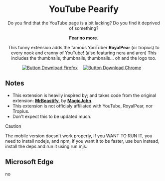 <div align = center >

# YouTube Pearify

Do you find that the YouTube page is a bit lacking?
Do you find it deprived of something?

**Fear no more.**

This funny extension adds the famous YouTuber **RoyalPear** (or tropius)
to every nook and cranny of YouTube! (also featuring nera and aren) 
This includes the thumbnails, thumbnails, thumbnails... oh and the logo too.

[![Button Download Firefox]][Download Firefox]  
[![Button Download Chrome]][Download Chrome]  

</div>

## Notes

- This extension is heavily inspired by; and takes code from the original extension: **[MrBeastify][UI Website]**, by **[MagicJohn][UI YouTube]**.
- This extension is not officialy affiliated with YouTube, RoyalPear, nor Tropius.
- Don't expect this to be updated much.

> [!CAUTION]
> The mobile version doesn't work properly, if you WANT TO RUN IT, you need to install nodejs, and npm, if you want it to be faster, use bun instead, install the deps and run it using run.mjs.

## Microsoft Edge <a id="microsoftedge"></a>

no

<!----------------------------------------------------------------------------->

[Button Download Firefox]: https://img.shields.io/badge/Firefox-FF7139?style=for-the-badge&logoColor=white&logo=Firefox

[Button Download Chrome]: https://img.shields.io/badge/Chrome-4285F4?style=for-the-badge&logoColor=white&logo=GoogleChrome

[Download Firefox]: https://addons.mozilla.org/en-GB/firefox/addon/youtube-pearify/
[Download Chrome]: https://chromewebstore.google.com/detail/youtube-pearify/jafognbanchcefpohggjafiolgfddbmd
[Download Edge]: #microsoftedge

[UI YouTube]: https://www.youtube.com/@magicjinn
[UI Website]: https://chromewebstore.google.com/detail/youtube-mrbeastify/dbmaeobgdodeimjdjnkipbfhgeldnmeb
